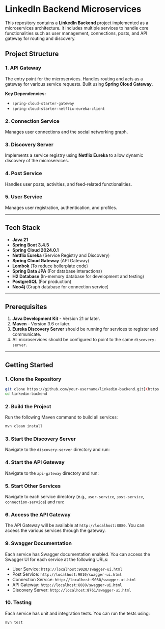 # LinkedIn Backend Microservices

This repository contains a **LinkedIn Backend** project implemented as a microservices architecture. It includes multiple services to handle core functionalities such as user management, connections, posts, and API gateway for routing and discovery.

## Project Structure


### 1. **API Gateway**
   The entry point for the microservices. Handles routing and acts as a gateway for various service requests. Built using **Spring Cloud Gateway**.

   **Key Dependencies:**
   - `spring-cloud-starter-gateway`
   - `spring-cloud-starter-netflix-eureka-client`

### 2. **Connection Service**
   Manages user connections and the social networking graph.

### 3. **Discovery Server**
   Implements a service registry using **Netflix Eureka** to allow dynamic discovery of the microservices.

### 4. **Post Service**
   Handles user posts, activities, and feed-related functionalities.

### 5. **User Service**
   Manages user registration, authentication, and profiles.

---

## Tech Stack

- **Java 21**
- **Spring Boot 3.4.5**
- **Spring Cloud 2024.0.1**
- **Netflix Eureka** (Service Registry and Discovery)
- **Spring Cloud Gateway** (API Gateway)
- **Lombok** (To reduce boilerplate code)
- **Spring Data JPA** (For database interactions)
- **H2 Database** (In-memory database for development and testing)
- **PostgreSQL** (For production)
- **Neo4j** (Graph database for connection service)

---

## Prerequisites

1. **Java Development Kit** - Version 21 or later.
2. **Maven** - Version 3.6 or later.
3. **Eureka Discovery Server** should be running for services to register and communicate.
4. All microservices should be configured to point to the same `discovery-server`.

---

## Getting Started

### 1. Clone the Repository
```bash
git clone https://github.com/your-username/linkedin-backend.git](https://github.com/PsionicGeek/linkedin-backend.git
cd linkedin-backend
````


### 2. Build the Project
Run the following Maven command to build all services:
```bash
mvn clean install
```
### 3. Start the Discovery Server
Navigate to the `discovery-server` directory and run:

### 4. Start the API Gateway
Navigate to the `api-gateway` directory and run:

### 5. Start Other Services
Navigate to each service directory (e.g., `user-service`, `post-service`, `connection-service`) and run:

### 6. Access the API Gateway
The API Gateway will be available at `http://localhost:8080`. You can access the various services through the gateway.

### 9. Swagger Documentation
Each service has Swagger documentation enabled. You can access the Swagger UI for each service at the following URLs:
- User Service: `http://localhost:9020/swagger-ui.html`
- Post Service: `http://localhost:9010/swagger-ui.html`
- Connection Service: `http://localhost:9030/swagger-ui.html`
- API Gateway: `http://localhost:8080/swagger-ui.html`
- Discovery Server: `http://localhost:8761/swagger-ui.html`
### 10. Testing
Each service has unit and integration tests. You can run the tests using:
```bash
mvn test
```

